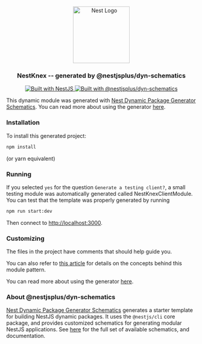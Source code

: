 <h1 align="center"></h1>

<div align="center">
  <a href="http://nestjs.com/" target="_blank">
    <img src="https://nestjs.com/img/logo_text.svg" width="150" alt="Nest Logo" />
  </a>
</div>

<h3 align="center">NestKnex -- generated by @nestjsplus/dyn-schematics</h3>

<div align="center">
  <a href="https://nestjs.com" target="_blank">
    <img src="https://img.shields.io/badge/built%20with-NestJs-red.svg" alt="Built with NestJS">
  </a>
  <a href="https://github.com/nestjsplus/dyn-schematics" target="_blank">
    <img src="https://img.shields.io/badge/Built%20with-%40nestjsplus%2Fdyn--schematics-brightgreen" alt="Built with @nestjsplus/dyn-schematics">
  </a>
</div>

This dynamic module was generated with [Nest Dynamic Package Generator Schematics](https://github.com/nestjsplus/dyn-schematics).  You can read more about using the generator [here](https://github.com/nestjsplus/dyn-schematics).

### Installation

To install this generated project:

```bash
npm install
```

(or yarn equivalent)

### Running

If you selected `yes` for the question `Generate a testing client?`, a small testing module was automatically generated
called NestKnexClientModule.  You can test that the template was properly generated by running

```bash
npm run start:dev
```

Then connect to [http://localhost:3000](http://localhost:3000).

### Customizing

The files in the project have comments that should help guide you.

You can also refer to [this article](https://dev.to/nestjs/advanced-nestjs-how-to-build-completely-dynamic-nestjs-modules-1370) for details on the concepts behind this module pattern.

You can read more about using the generator [here](https://github.com/nestjsplus/dyn-schematics).

### About @nestjsplus/dyn-schematics

[Nest Dynamic Package Generator Schematics](https://github.com/nestjsplus/dyn-schematics) generates a starter template for building NestJS dynamic packages.  It uses the `@nestjs/cli` core package, and provides customized schematics for generating modular NestJS applications.  See [here](https://github.com/nestjsplus/dyn-schematics) for the full set of available schematics, and documentation.